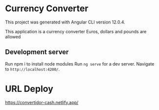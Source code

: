 # Currency Converter

This project was generated with Angular CLI version 12.0.4.

This application is a currency converter Euros, dollars and pounds are allowed

## Development server

Run npm i to install node modules
Run `ng serve` for a dev server. Navigate to `http://localhost:4200/`.

# URL Deploy 

https://convertidor-cash.netlify.app/

